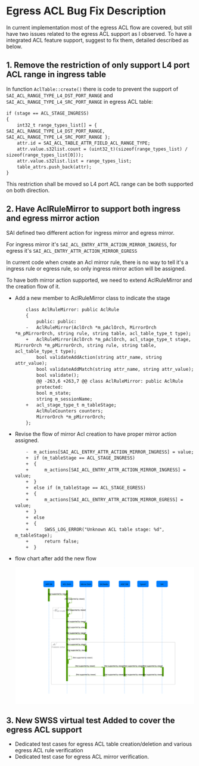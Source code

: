# Egress ACL Bug Fix Description

In current implementation most of the egress ACL flow are covered, but still have two issues related to the egress ACL support as I observed. To have a integrated ACL feature support, suggest to fix them, detailed described as below.


## 1. Remove the restriction of only support L4 port ACL range in ingress table 

In function `AclTable::create()` there is code to prevent the support of `SAI_ACL_RANGE_TYPE_L4_DST_PORT_RANGE` and `SAI_ACL_RANGE_TYPE_L4_SRC_PORT_RANGE` in egress ACL table:

    if (stage == ACL_STAGE_INGRESS)
    {
        int32_t range_types_list[] = { SAI_ACL_RANGE_TYPE_L4_DST_PORT_RANGE, SAI_ACL_RANGE_TYPE_L4_SRC_PORT_RANGE };
        attr.id = SAI_ACL_TABLE_ATTR_FIELD_ACL_RANGE_TYPE;
        attr.value.s32list.count = (uint32_t)(sizeof(range_types_list) / sizeof(range_types_list[0]));
        attr.value.s32list.list = range_types_list;
        table_attrs.push_back(attr);
    }

This restriction shall be moved so L4 port ACL range can be both supported on both direction. 
 
## 2. Have AclRuleMirror to support both ingress and egress mirror action

SAI defined two different action for ingress mirror and egress mirror. 

For ingress mirror it's `SAI_ACL_ENTRY_ATTR_ACTION_MIRROR_INGRESS`, for egress it's `SAI_ACL_ENTRY_ATTR_ACTION_MIRROR_EGRESS`

In current code when create an Acl mirror rule, there is no way to tell it's a ingress rule or egress rule, so only ingress mirror action will be assigned.

To have both mirror action supported, we need to extend AclRuleMirror and the creation flow of it.

 -  Add a new member to AclRuleMirror class to indicate the stage
 
			class AclRuleMirror: public AclRule
			{
				public:	public:
			-   AclRuleMirror(AclOrch *m_pAclOrch, MirrorOrch *m_pMirrorOrch, string rule, string table, acl_table_type_t type);	
			+   AclRuleMirror(AclOrch *m_pAclOrch, acl_stage_type_t stage, MirrorOrch *m_pMirrorOrch, string rule, string table, acl_table_type_t type);
				bool validateAddAction(string attr_name, string attr_value);
				bool validateAddMatch(string attr_name, string attr_value);
				bool validate();
				@@ -263,6 +263,7 @@ class AclRuleMirror: public AclRule
				protected:
				bool m_state;
				string m_sessionName;
			+   acl_stage_type_t m_tableStage;
				AclRuleCounters counters;
				MirrorOrch *m_pMirrorOrch;
			};

 -  Revise the flow of mirror Acl creation to have proper mirror action assigned.
 
			-  m_actions[SAI_ACL_ENTRY_ATTR_ACTION_MIRROR_INGRESS] = value;
			+  if (m_tableStage == ACL_STAGE_INGRESS)
			+  {   
			+      m_actions[SAI_ACL_ENTRY_ATTR_ACTION_MIRROR_INGRESS] = value;
			+  }
			+  else if (m_tableStage == ACL_STAGE_EGRESS)
			+  {
			+      m_actions[SAI_ACL_ENTRY_ATTR_ACTION_MIRROR_EGRESS] = value;
			+  }
			+  else
			+  {
			+      SWSS_LOG_ERROR("Unknown ACL table stage: %d", m_tableStage);
			+      return false;
			+  }
 
- flow chart after add the new flow

   ![](https://github.com/Azure/SONiC/blob/master/images/acl_hld/acl_mirror_rule_flow.svg)

## 3. New SWSS virtual test Added to cover the egress ACL support

 - Dedicated test cases for egress ACL table creation/deletion and various egress ACL rule verification
 - Dedicated test case for egress ACL mirror verification.


 